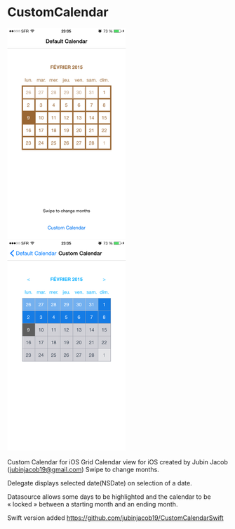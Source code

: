 CustomCalendar
==============

![Screenshot1](Screenshots/Screenshot1.png "Screenshot1") ![Screenshot2](Screenshots/Screenshot2.png "Screenshot2")


Custom Calendar for iOS
Grid Calendar view for iOS created by Jubin Jacob  (jubinjacob19@gmail.com)
Swipe to change months.

Delegate displays selected date(NSDate) on selection of a date. 

Datasource allows some days to be highlighted and the calendar to be « locked » between a starting month and an ending month.

Swift version added https://github.com/jubinjacob19/CustomCalendarSwift
